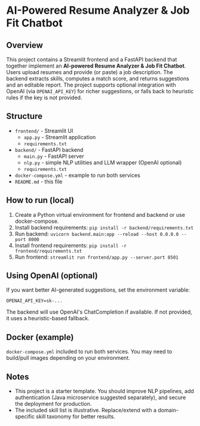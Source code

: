 # AI-Powered Resume Analyzer & Job Fit Chatbot

## Overview
This project contains a Streamlit frontend and a FastAPI backend that together implement an **AI-powered Resume Analyzer & Job Fit Chatbot**. Users upload resumes and provide (or paste) a job description. The backend extracts skills, computes a match score, and returns suggestions and an editable report. The project supports optional integration with OpenAI (via `OPENAI_API_KEY`) for richer suggestions, or falls back to heuristic rules if the key is not provided.

## Structure
- `frontend/` - Streamlit UI
  - `app.py` - Streamlit application
  - `requirements.txt`
- `backend/` - FastAPI backend
  - `main.py` - FastAPI server
  - `nlp.py` - simple NLP utilities and LLM wrapper (OpenAI optional)
  - `requirements.txt`
- `docker-compose.yml` - example to run both services
- `README.md` - this file

## How to run (local)
1. Create a Python virtual environment for frontend and backend or use docker-compose.
2. Install backend requirements: `pip install -r backend/requirements.txt`
3. Run backend: `uvicorn backend.main:app --reload --host 0.0.0.0 --port 8000`
4. Install frontend requirements: `pip install -r frontend/requirements.txt`
5. Run frontend: `streamlit run frontend/app.py --server.port 8501`

## Using OpenAI (optional)
If you want better AI-generated suggestions, set the environment variable:
```
OPENAI_API_KEY=sk-...
```
The backend will use OpenAI's ChatCompletion if available. If not provided, it uses a heuristic-based fallback.

## Docker (example)
`docker-compose.yml` included to run both services. You may need to build/pull images depending on your environment.

## Notes
- This project is a starter template. You should improve NLP pipelines, add authentication (Java microservice suggested separately), and secure the deployment for production.
- The included skill list is illustrative. Replace/extend with a domain-specific skill taxonomy for better results.